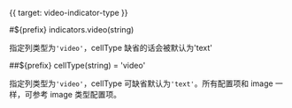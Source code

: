 {{ target: video-indicator-type }}

#${prefix} indicators.video(string)

指定列类型为`'video'`，cellType 缺省的话会被默认为'text'

##${prefix} cellType(string) = 'video'

指定列类型为`'video'`，cellType 可缺省默认为`'text'`。所有配置项和 image 一样，可参考 image 类型配置项。
